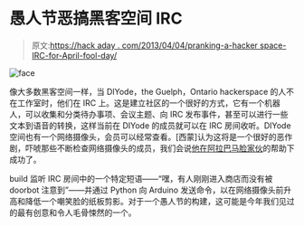 # 愚人节恶搞黑客空间 IRC

> 原文:[https://hack aday . com/2013/04/04/pranking-a-hacker space-IRC-for-April-fool-day/](https://hackaday.com/2013/04/04/pranking-a-hackerspace-irc-for-april-fools-day/)

![face](../Images/a82d879f40ea966cf447d999cf47ada7.png)

像大多数黑客空间一样，当 DIYode，the Guelph，Ontario hackerspace 的人不在工作室时，他们在 IRC 上。这是建立社区的一个很好的方式，它有一个机器人，可以收集和分类待办事项、会议主题、向 IRC 发布事件，甚至可以进行一些文本到语音的转换，这样当前在 DIYode 的成员就可以在 IRC 房间收听。DIYode 空间也有一个网络摄像头，会员可以经常查看。[西蒙]认为这将是一个很好的恶作剧，吓唬那些不断检查网络摄像头的成员，我们会说[他在阿拉巴马脸家伙](http://codeshield.diyode.com/2013/04/april-1st-on-the-diyode-irc/)的帮助下成功了。

build 监听 IRC 房间中的一个特定短语——“嘿，有人刚刚进入商店而没有被 doorbot 注意到”——并通过 Python 向 Arduino 发送命令，以在网络摄像头前升高和降低一个嘲笑脸的纸板剪影。对于一个愚人节的构建，这可能是今年我们见过的最有创意和令人毛骨悚然的一个。